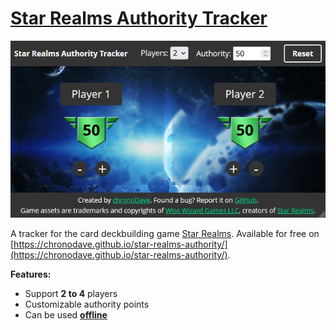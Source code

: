 # [Star Realms Authority Tracker](https://chronodave.github.io/star-realms-authority/)

![](assets/github-screenshot.png)

A tracker for the card deckbuilding game [Star Realms](https://www.starrealms.com/). Available for free on [https://chronodave.github.io/star-realms-authority/](https://chronodave.github.io/star-realms-authority/).

**Features:**
- Support **2 to 4** players
- Customizable authority points
- Can be used **[offline](https://developer.mozilla.org/en-US/docs/Web/Progressive_web_apps/Installing)**
